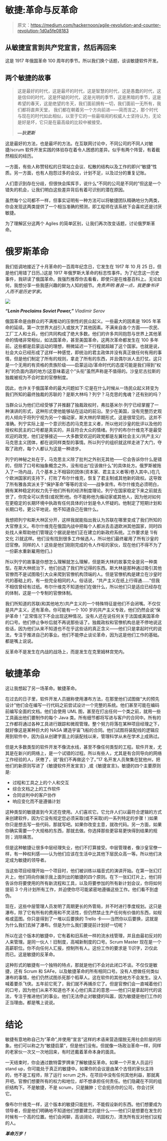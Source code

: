 # 敏捷:革命与反革命

> 原文：<https://medium.com/hackernoon/agile-revolution-and-counter-revolution-1d0a5fe08183>

## 从敏捷宣言到共产党宣言，然后再回来

这是 1917 年俄国革命 100 周年的季节。所以我们换个话题，谈谈敏捷软件开发。

## 两个敏捷的故事

> 这是最好的时代，这是最坏的时代，这是智慧的时代，这是愚蠢的时代，这是信仰的时代，这是怀疑的时代，这是光明的季节，这是黑暗的季节，这是希望的春天，这是绝望的冬天，我们面前拥有一切，我们面前一无所有，我们都将直奔天堂， 我们都在朝着另一个方向前进——简而言之，那个时代与现在的时代如此相似，以至于它的一些最喧闹的权威人士坚持认为，无论是好是坏，它只是在最高级的比较中被接受。 
> 
> ***—狄更斯***

这是最好的方法，也是最坏的方法。在互联网讨论中，不同公司的不同人对敏捷/scrum 软件开发实践的体验存在着令人困惑的差异。似乎有两个阵营，有着截然相反的经历。

一方面，有些人称赞轻松的日常站立会议、松散的结构以及工作的即兴“敏捷”性质。另一方面，也有人抱怨过多的会议，计划不足，以及过分的重复记账。

人们意识到存在分歧，但很快会挥挥手，说什么“不同的公司是不同的”但这是一个错失的机会，让我们明白这些差异背后有着可识别的潜在原因。

虽然每个公司都不一样，但事实证明有一种方法可以将敏捷团队精确地分为两类，你会发现这两类提供了一个相当准确的预测，即工程师在该系统下会喜欢还是讨厌敏捷。

为了理解区分这两个 Agiles 的简单区别，让我们再次改变话题，讨论俄罗斯革命。

# 俄罗斯革命

我们低调地接近了十月革命的一百周年纪念日，它发生在 1917 年 10 月 25 日，但是他们用错了日历。)这是 1917 年俄罗斯大革命的标志性事件。为了纪念这一历史事件，我研读了俄国革命。我强烈推荐你去看看，即使只是在维基百科上。无论如何，我想分享一些我感兴趣的鲜为人知的细节。*免责声明:善良一点，我更像书评人而不是历史学家。*

![](img/7ea17b010b8d377883ba7b7be19edd31.png)

***“Lenin Proclaims Soviet Power,”*** *Vladimir Serov*

俄国革命是由群众的不满推动的压倒性的民众起义。一些最大的因素是 1905 年革命的延续。第一次世界大战引入或放大了其他因素。不满来自各个方面——农民、工厂工人和士兵，他们共同构成了绝大多数。他们的许多共同抱怨与世界上其他革命的情绪非常相似，如法国革命，甚至美国革命，这两次革命都发生在 100 多年前。这些都是启蒙运动的理想，稍微延迟一下行程就超越了这个国家。也就是说，社会大众已经形成了这样一种感觉，即统治的君主政体并没有真正做任何有用的事情，但是他们制定了所有的规则，拿走了所有的东西，并且偶尔派人去打仗。这只是一个无用的有资格的贵族阶级——启蒙运动/革命时代的态度可能是我们得到“权利”的负面内涵的地方(这意味着这个“头衔”虽然声称是不值得的。沙皇尼古拉斯的独裁被视为不合时宜的官僚制度。

因此，也许关于俄国革命的最大问题如下:它是在什么时候从一场民众起义转变为我们所知的最终独裁的苏联的？是斯大林吗？列宁？马克思的鬼魂？还有别的吗？

当群众认为他们已经受够了并推翻了独裁政权时，弗拉基米尔·列宁已经掌握了一种演讲的形式，这种形式使他能够站在运动的前沿。至少在美国，没有完整历史观的人倾向于将列宁视为另一个煽动家，斯大林的早期形式，这是很常见的。这并不准确。列宁实际上是一个意识形态的马克思主义者，所以他对沙皇的批评以及他的授权和民主的口号都是真实的，并且符合大众的情绪。列宁的布尔什维克不是最受欢迎的政党，他们足够接近——大多数受欢迎的政党都是左翼社会主义/共产主义/马克思主义团体，都在说同样类型的事情。所以列宁的组织就这样走进了大门，夺取了政府，每个人都认为这是一种进步。

列宁的神秘之处在于，马克思主义除了批判之外别无其他——它会告诉你什么是错的，但除了口号和抽象概念之外，没有给出“应该做什么”的具体处方。俄罗斯被拖入了一场内战，几个基本上不相容的团体(资本家、君主主义者等)卷入其中。)在几个欧洲国家的支持下，打败了布尔什维克，恢复了君主制或其他新的政权。这导致了所有雅各宾派关于“保护革命”等等的言论——战争宣传。布尔什维克必须明白，拥有某种稳定的权力先于他们所有的经济制度理论。列宁在国家稳定下来之前就去世了，你完全可以责怪(或祝贺)他。你不能称他为煽动家或其他人，因为他对如何在更稳定的长期环境中执政有任何具体的计划是令人怀疑的。他制定了短期计划和长期口号。更公平地说，他不知道自己在做什么。

我想把列宁和斯大林区分开，这样我就能指出我认为苏联在哪里变成了我们所知的大官僚主义。布尔什维克在俄国内战中把每个人都派去击退欧洲其他国家，同时四处找人来帮助他们管理这个据说是他们正在建立的新政府系统。工作要求是 1)有文化 2)就这样。他们没有找到很多工作候选人，所以他们最终雇用了所有沙皇的旧官僚。同样的人！这些是他们刚刚完成的令人作呕的家伙，现在他们不得不为了一份薪水重新雇用他们。)

所以列宁的故事是你想怎么理解就怎么理解，但是斯大林的故事完全是另一种类型。在斯大林统治下，他们创造了我们所记得的东西。斯大林是那种通过吸引其他官僚而不是试图吸引大众来爬到官僚机构顶端的人。但是官僚机构是建立在沙皇时代的基础上的，有一些完全相同的人。俗话说，“共产主义在纸上行得通……”但我不相信曾经有过纸。布尔什维克不知道他们在做什么，所以他们只是适应已经存在的体制，这是一个专制的官僚体制。

我们所知道的苏联(和其他地方)共产主义的一个特殊特征是他们不会闭嘴。不仅仅是共产主义，还有革命。你可能有一个 100 岁的共产主义专政，他们仍然会说“保护革命！”正常情况下不会出现这种情况。没有人还在说任何关于法国或美国革命的口号。他们停止争吵后就不再说那些话了。独裁政权和官僚机构总是不停地说这些话，因为他们从来不知道也不在乎这些话的真正含义——他们只是拿起时代的说法，专注于推进自己的事业。他们不能停止谈论革命，因为这是他们工作的基础。都是嘴上说说。

反革命不是发生在内战的战场上，而是发生在克里姆林宫党内。

# **敏捷革命**

这让我想起了另一场革命。敏捷革命。

在过去的日子里，软件开发人员据称使用瀑布方法，在那里他们试图做“大的预先设计”他们会在编写一行代码之前尝试设计一个完整的系统。他们甚至可能在编码前编写全面的文档。他们会使用 UML 图，甚至在打出任何一个类之前，就用一些工具画出他们要制作的每个 Java 类。所有细节都将写进与客户的合同中。所有的工作都将通过各种工具进行跟踪和微观管理。整个努力将落在某种项目经理之下，就好像这是某种巨大的 NASA 建造宇宙飞船的合同。他们试图将装配线的逻辑应用到软件中，因为自从创建字面上的装配线以来，管理科学从未在学术上成熟过。

但是大多数类型的软件开发不像流水线，甚至不像任何类型的工程。软件开发，尤其是在新兴的网络上，是一个试错的过程。所以有些人，尤其是有合同导向的网络工作经验的人，厌倦了，说“我们不再做这个了。”17 名开发人员聚集在犹他州，把他们的新原则写进了《敏捷软件开发宣言》,或《敏捷宣言》。敏捷的四个主要原则是:

*   过程和工具之上的个人和交互
*   综合文档之上的工作软件
*   合同谈判中的客户协作
*   响应变化而不是遵循计划

这种类型的敏捷直到今天还在使用。人们喜欢它。它允许人们以最符合逻辑的方式来创建软件，因为它没有规定您必须采取(或不采取)的一系列特定的步骤！)如果你只是想去写一些代码，那就写吧。如果你改变主意，就改代码。另一方面，如果你确实需要一个大规格的东西，那就去做。你选择那些更容易更快得到结果的规则；消除痛苦。

但是这种敏捷让很多中层经理失业，他们不打算接受。中层管理者，像沙皇官僚一样，有一种权利感——认为他们应该在生活中比其他下层民众高一等。所以他们决定成为敏捷的领导者。

当这些项目经理开始一个项目时，他们被训练以福音式的演讲开始。在第一张幻灯片上，他们将向你展示我上面列出的敏捷的四个原则。在下一张幻灯片上，他们将告诉你将要使用的所有新流程和工具，以及将要参加的所有新计划会议，你将如何提前 3 个月计划所有工作，并迫使你尽可能紧密地遵循这些工作。他们看不到虚伪。

现在，这些中层管理人员发明了周期更长的外管局，并不时进行季度规划。这只是瀑布，除了它有所有的费用和不灵活性，但仍然禁止生产任何有价值的东西，如规格或蓝图。你只是得到了一堆以后要换的 Trello 卡——当然你以后要换，这就是为什么我们去掉了瀑布。但是为什么我们要提前计划好一切呢？

所以在这个版本的敏捷中，它有着和旧系统一样的流水线管理，并且由最初反对的人来管理。是同一伙人！旧制度，高喊新制度的口号。Scrum Master 现在是一个高薪职位。你不向任何人汇报，控制所有人。这份工作的要求是 1)识字，2)仅此而已。这是敏捷的反革命。

这种形式的敏捷有一个独特的特点，那就是他们不会对此闭口不谈。不仅仅是敏捷，还有 Scrum 和 SAFe，以及敏捷革命的所有相同口号。没有人想做任何类似瀑布的事情，他们仍然试图杀死那个稻草人。这在软件的其他地方不会发生。没人喊着要杀飞侠。五年前它死了，我们就不再捕杀它了。但是官僚们会一直喊着他们的口号，因为他们从来不知道也不关心他们真正的意思——他们只是拿起时代的说法，专注于推进他们的事业。他们无法停止对敏捷的叫嚣，因为敏捷是他们工作的正当理由。都是嘴上说说。

# 结论

敏捷有意地称自己为“革命”,并使用“宣言”这样的术语来营造摆脱无用社会阶层的形象。他们可以称之为“敏捷启蒙”，但是他们没有。但就像一场政治革命一样，同样的老家伙一次又一次地回来，有时还戴着革命本身的面具。

一天结束时，你会通过数特雷罗牌来了解敏捷反革命。如果一个开发人员运行 stand up，你可能处于真正的敏捷中。如果你的会议是由某个古怪的家伙主持的，他不是工程师，除了运行 scrum 之外，在项目中没有任何其他利益，那就离开吧。官僚们想要所有的权力和地位，却不想承担任何责任。他们隐藏在不同的组织结构下。不是敏捷，不是 scrum，只是臃肿；它会扼杀你的公司，你会讨厌它。

像布尔什维克一样，这个版本的敏捷只能批判，不能假设新的东西。他们想要成为领导者，但是他们明确地不知道他们想要建立的是什么——他们只是想要在发生的时候有一个高的位置。他们会闲聊，高谈阔论，巩固权力，清洗所有反对他们议程的人。

***革命万岁！***